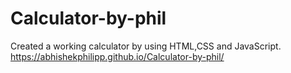 # Calculator-by-phil
Created a working calculator by using HTML,CSS and JavaScript.
https://abhishekphilipp.github.io/Calculator-by-phil/
